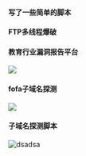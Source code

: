 #### 写了一些简单的脚本



####  FTP多线程爆破









#### 教育行业漏洞报告平台

![](https://cdn.jsdelivr.net/gh/Zhao-sai-sai/Picture/202112110219.gif)



#### fofa子域名探测

![](https://cdn.jsdelivr.net/gh/Zhao-sai-sai/Picture/202112110230.gif)

#### 子域名探测脚本

![dsadsa](https://cdn.jsdelivr.net/gh/Zhao-sai-sai/Picture/202112101721.gif)

